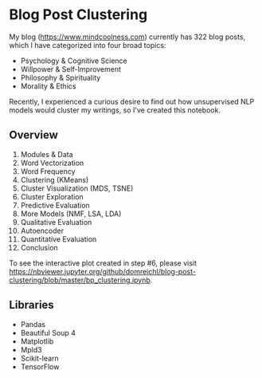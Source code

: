 # Blog Post Clustering

My blog (https://www.mindcoolness.com) currently has 322 blog posts, which I have categorized into four broad topics:
- Psychology & Cognitive Science
- Willpower & Self-Improvement
- Philosophy & Spirituality
- Morality & Ethics

Recently, I experienced a curious desire to find out how unsupervised NLP models would cluster my writings, so I've created this notebook.

## Overview
1. Modules & Data
2. Word Vectorization
3. Word Frequency
4. Clustering (KMeans)
5. Cluster Visualization (MDS, TSNE)
6. Cluster Exploration
7. Predictive Evaluation
8. More Models (NMF, LSA, LDA)
9. Qualitative Evaluation
10. Autoencoder
11. Quantitative Evaluation
12. Conclusion

To see the interactive plot created in step #6, please visit https://nbviewer.jupyter.org/github/domreichl/blog-post-clustering/blob/master/bp_clustering.ipynb.

## Libraries
- Pandas
- Beautiful Soup 4
- Matplotlib
- Mpld3
- Scikit-learn
- TensorFlow
